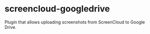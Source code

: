 # screencloud-googledrive
 Plugin that allows uploading screenshots from ScreenCloud to Google Drive. 
